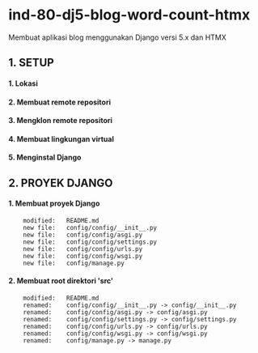 # ind-80-dj5-blog-word-count-htmx
Membuat aplikasi blog menggunakan Django versi 5.x dan HTMX

## 1. SETUP

#### 1. Lokasi

#### 2. Membuat remote repositori

#### 3. Mengklon remote repositori

#### 4. Membuat lingkungan virtual

#### 5. Menginstal Django


## 2. PROYEK DJANGO

#### 1. Membuat proyek Django

        modified:   README.md
        new file:   config/config/__init__.py
        new file:   config/config/asgi.py
        new file:   config/config/settings.py
        new file:   config/config/urls.py
        new file:   config/config/wsgi.py
        new file:   config/manage.py

#### 2. Membuat root direktori 'src'

        modified:   README.md
        renamed:    config/config/__init__.py -> config/__init__.py
        renamed:    config/config/asgi.py -> config/asgi.py
        renamed:    config/config/settings.py -> config/settings.py
        renamed:    config/config/urls.py -> config/urls.py
        renamed:    config/config/wsgi.py -> config/wsgi.py
        renamed:    config/manage.py -> manage.py